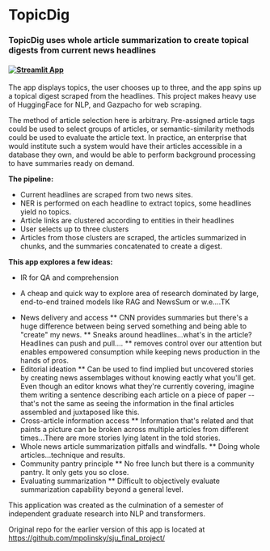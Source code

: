 # TopicDig

### TopicDig uses whole article summarization to create topical digests from current news headlines

#### [![Streamlit App](https://static.streamlit.io/badges/streamlit_badge_black_white.svg)](https://share.streamlit.io/mpolinsky/topicdig/main)

The app displays topics, the user chooses up to three, and the app spins up a topical digest scraped from the headlines.
This project makes heavy use of HuggingFace for NLP, and Gazpacho for web scraping.

The method of article selection here is arbitrary.  Pre-assigned article tags could be used to select groups of articles, or semantic-similarity methods could be used to evaluate the article text.  In practice, an enterprise that would institute such a system would have their articles accessible in a database they own, and would be able to perform background processing to have summaries ready on demand.

**The pipeline:**

* Current headlines are scraped from two news sites.
* NER is performed on each headline to extract topics, some headlines yield no topics.
* Article links are clustered according to entities in their headlines
* User selects up to three clusters
* Articles from those clusters are scraped, the articles summarized in chunks, and the summaries concatenated to create a digest.

**This app explores a few ideas:**

* IR for QA and comprehension
- A cheap and quick way to explore area of research dominated by large, end-to-end trained models like RAG and NewsSum or w.e....TK
* News delivery and access
** CNN provides summaries but there's a huge difference between being served something and being able to "create" my news.
** Sneaks around headlines...what's in the article?  Headlines can push and pull....
** removes control over our attention but enables empowered consumption while keeping news production in the hands of pros.
* Editorial ideation
** Can be used to find implied but uncovered stories by creating news assemblages without knowing eactly what you'll get.  Even though an editor knows what they're currently covering, imagine them writing a sentence describing each article on a piece of paper -- that's not the same as seeing the information in the final articles assembled and juxtaposed like this.  
* Cross-article information access
** Information that's related and that paints a picture can be broken across multiple articles from different times...There are more stories lying latent in the told stories.
* Whole news article summarization pitfalls and windfalls.
** Doing whole articles...technique and results.
* Community pantry principle
** No free lunch but there is a community pantry.  It only gets you so close.
* Evaluating summarization
** Difficult to objectively evaluate summarization capability beyond a general level.


This application was created as the culmination of a semester of independent graduate research into NLP and transformers.

Original repo for the earlier version of this app is located at https://github.com/mpolinsky/sju_final_project/
